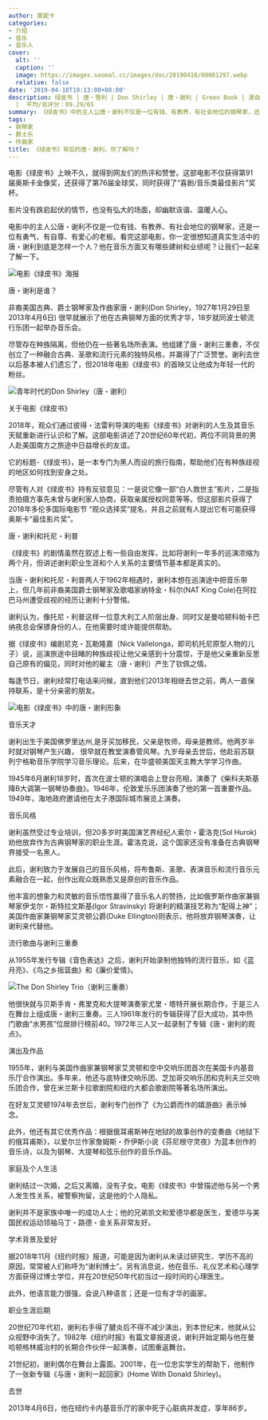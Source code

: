 ```yaml
---
author: 莫妮卡
categories:
- 介绍
- 音乐
- 音乐人
cover:
  alt: ''
  caption: ''
  image: https://images.soomal.cc/images/doc/20190418/00081297.webp
  relative: false
date: '2019-04-18T19:13:00+08:00'
description: 绿皮书 | 唐・雪利 | Don Shirley | 唐・谢利 | Green Book | 源自：微信公众号-音乐之友 | 版权：转载
  |  平均/总评分：09.29/65
summary: 《绿皮书》中的主人公唐・谢利不仅是一位有钱、有教养、有社会地位的钢琴家，还是一位有勇气、有自尊、有爱心的老板。看完这部电影，你一定很想知道真实生活中的唐・谢利到底是怎样一个人？他在音乐方面又有哪些建树和业绩呢？让我们一起来了解一下。
tags:
- 钢琴家
- 爵士乐
- 作曲家
title: 《绿皮书》背后的唐・谢利，你了解吗？
---
```


电影《绿皮书》上映不久，就得到网友们的热评和赞誉。这部电影不仅获得第91届奥斯卡金像奖，还获得了第76届金球奖，同时获得了“喜剧/音乐类最佳影片”奖杯。

影片没有跌宕起伏的情节，也没有弘大的场面，却幽默诙谐、温暖人心。

电影中的主人公唐・谢利不仅是一位有钱、有教养、有社会地位的钢琴家，还是一位有勇气、有自尊、有爱心的老板。看完这部电影，你一定很想知道真实生活中的唐・谢利到底是怎样一个人？他在音乐方面又有哪些建树和业绩呢？让我们一起来了解一下。

![电影《绿皮书》海报](https://images.soomal.cc/images/doc/20190418/00081296.webp)





唐・谢利是谁？

非裔美国古典、爵士钢琴家及作曲家唐・谢利(Don Shirley，1927年1月29日至2013年4月6日) 很早就展示了他在古典钢琴方面的优秀才华，18岁就同波士顿流行乐团一起举办音乐会。

尽管存在种族隔离，但他仍在一些著名场所表演。他组建了唐・谢利三重奏，不仅创立了一种融合古典、圣歌和流行元素的独特风格，并赢得了广泛赞誉。谢利去世以后基本被人们遗忘了，但2018年电影《绿皮书》的首映又让他成为年轻一代的粉丝。

![青年时代的Don Shirley（唐・谢利）](https://images.soomal.cc/images/doc/20190418/00081297.webp)





关于电影《绿皮书》

2018年，观众们通过彼得・法雷利导演的电影《绿皮书》对谢利的人生及其音乐天赋重新进行认识和了解。这部电影讲述了20世纪60年代初，两位不同背景的男人赴美国南方之旅途中日益增长的友谊。

它的标题-《绿皮书》，是一本专门为黑人而设的旅行指南，帮助他们在有种族歧视的地区如何找到安身之处。

尽管有人对《绿皮书》持有反驳意见：一是说它像一部“白人救世主”影片，二是指责拍摄方事先未曾与谢利家人协商，获取亲属授权同意等等。但这部影片获得了2018年多伦多国际电影节 “观众选择奖”提名，并且之前就有人提出它有可能获得奥斯卡“最佳影片奖”。

唐・谢利和托尼・利普

《绿皮书》的剧情虽然在叙述上有一些自由发挥，比如将谢利一年多的巡演浓缩为两个月，但讲述谢利职业生涯和个人关系的主要情节基本都是真实的。

当唐・谢利和托尼・利普两人于1962年相遇时，谢利本想在巡演途中把音乐带上，但几年前非裔美国爵士钢琴家及歌唱家纳特金・科尔(NAT King Cole)在阿拉巴马州遭受歧视的经历让谢利十分警惕。

谢利认为，像托尼・利普这样一位意大利工人阶层出身、同时又是曼哈顿科帕卡巴纳夜总会保镖身份的人，在他需要时或许能提供帮助。

据《绿皮书》编剧尼克・瓦勒隆嘉（Nick Vallelonga，即司机托尼原型人物的儿子）说，巡演旅途中目睹的种族歧视让他父亲感到十分震惊，于是他父亲重新反思自己原有的偏见，同时对他的雇主（唐・谢利）产生了钦佩之情。

每逢节日，谢利经常打电话来问候，直到他们2013年相继去世之前，两人一直保持联系，是十分亲密的朋友。

![电影《绿皮书》中的唐・谢利形象](https://images.soomal.cc/images/doc/20190418/00081299.webp)





音乐天才

谢利出生于美国佛罗里达州,是牙买加移民，父亲是牧师，母亲是教师。他两岁半时就对钢琴产生兴趣， 很早就在教堂演奏管风琴。九岁母亲去世后，他赴前苏联列宁格勒音乐学院学习音乐理论。后来，在华盛顿美国天主教大学学习作曲。

1945年6月谢利18岁时，首次在波士顿的演唱会上登台亮相，演奏了《柴科夫斯基降B大调第一钢琴协奏曲》。1946年，伦敦爱乐乐团演奏了他的第一首重要作品。1949年，海地政府邀请他在太子港国际城市展览上演奏。

音乐风格

谢利虽然受过专业培训，但20多岁时美国演艺界经纪人索尔・霍洛克(Sol Hurok)劝他放弃作为古典钢琴家的职业生涯。霍洛克说，这个国家还没有准备在古典钢琴界接受一名黑人。

此后，谢利致力于发展自己的音乐风格，将布鲁斯、圣歌、表演音乐和流行音乐元素融合在一起，创作出观众既熟悉又是原创的音乐作品。

他丰富的想象力和灵敏的音乐悟性赢得了音乐名人的赞扬，比如俄罗斯作曲家兼钢琴家伊戈尔・斯特拉文斯基(Igor Stravinsky) 将谢利的精湛技艺称为“配得上神”；美国作曲家兼钢琴家艾灵顿公爵(Duke Ellington)则表示，他将放弃钢琴演奏，让谢利来代替他。

流行歌曲与谢利三重奏

从1955年发行专辑《音色表达》之后，谢利开始录制他独特的流行音乐，如《蓝月亮》、《鸟之乡摇篮曲》和《廉价爱情》。

![The Don Shirley Trio（谢利三重奏）](https://images.soomal.cc/images/doc/20190418/00081298_01.webp)





他很快就与贝斯手肯・弗里克和大提琴演奏家尤里・塔特开展长期合作，于是三人在舞台上组成唐・谢利三重奏。三人1961年发行的专辑获得了巨大成功，其中热门歌曲“水男孩”位居排行榜前40。1972年三人又一起录制了专辑《唐・谢利的观点》。

演出及作品

1955年，谢利与美国作曲家兼钢琴家艾灵顿和空中交响乐团首次在美国卡内基音乐厅合作演出。多年来，他还与底特律交响乐团、芝加哥交响乐团和克利夫兰交响乐团合作，曾在米兰斯卡拉歌剧院和纽约大都会歌剧院等著名场所演出。

在好友艾灵顿1974年去世后，谢利专门创作了《为公爵而作的嬉游曲》表示悼念。

此外，他还有其它优秀作品：根据俄耳甫斯神在地狱的故事创作的变奏曲《地狱下的俄耳甫斯》，以爱尔兰作家詹姆斯・乔伊斯小说《芬尼根守灵夜》为蓝本创作的音乐诗，以及为钢琴、大提琴和弦乐创作的音乐作品。

家庭及个人生活

谢利结过一次婚，之后又离婚，没有子女。电影《绿皮书》中曾描述他与另一个男人发生性关系，被警察拘留，这是他的个人隐私。

谢利并不是家族中唯一的成功人士；他的兄弟凯文和爱德华都是医生，爱德华与美国民权运动领袖马丁・路德・金关系非常友好。

学术背景及爱好

据2018年11月《纽约时报》报道，可能是因为谢利从未读过研究生、学历不高的原因，常常被人们称呼为“谢利博士”。另有消息说，他在音乐、礼仪艺术和心理学方面获得过博士学位，并在20世纪50年代初当过一段时间的心理医生。

此外，他语言能力很强，会说八种语言；还是一位有才华的画家。

职业生涯后期

20世纪70年代初，谢利右手得了腱炎后不得不减少演出，到本世纪末，他就从公众视野中消失了。1982年《纽约时报》有篇文章报道说，谢利开始定期与他在曼哈顿格林威治村的长期合作伙伴一起演奏，试图重返舞台。

21世纪初，谢利偶尔在舞台上露面。2001年，在一位忠实学生的帮助下，他制作了一张新专辑《与唐・谢利一起回家》(Home With Donald Shirley)。

去世
  
2013年4月6日，他在纽约卡内基音乐厅的家中死于心脏病并发症，享年86岁。